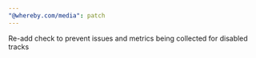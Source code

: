 ```yaml
---
"@whereby.com/media": patch
---
```


Re-add check to prevent issues and metrics being collected for disabled tracks
